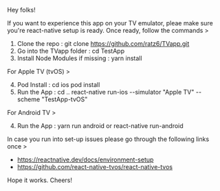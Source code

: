 Hey folks!

If you want to experience this app on your TV emulator, pleae make sure you're react-native setup is ready. Once ready, follow the commands >

 1) Clone the repo : git clone https://github.com/ratz6/TVapp.git
 2) Go into the TVapp folder : cd TestApp
 3) Install Node Modules if missing : yarn install

For Apple TV (tvOS) > 

 4) Pod Install : cd ios 
                  pod install
 5) Run the App : cd .. 
                  react-native run-ios  --simulator "Apple TV" --scheme "TestApp-tvOS"

For Android TV > 
  
 4) Run the App : yarn run android or react-native run-android

In case you run into set-up issues please go through the following links once > 

* https://reactnative.dev/docs/environment-setup
* https://github.com/react-native-tvos/react-native-tvos

Hope it works. Cheers!
